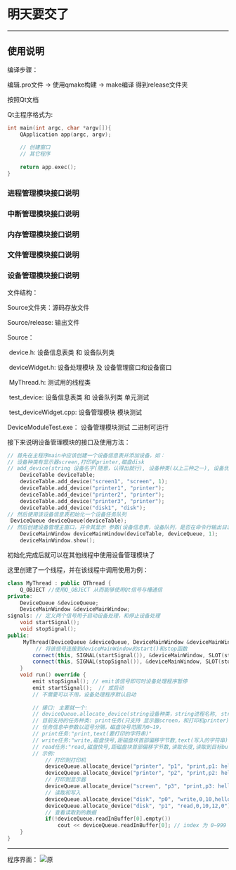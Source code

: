 # 明天要交了

---

## 使用说明

编译步骤：

编辑.pro文件 -> 使用qmake构建 -> make编译  得到release文件夹

按照Qt文档

Qt主程序格式为:

```c++
int main(int argc, char *argv[]){
    QApplication app(argc, argv);
    
    // 创建窗口
    // 其它程序
    
    return app.exec();
}
```
### 进程管理模块接口说明

### 中断管理模块接口说明

### 内存管理模块接口说明

### 文件管理模块接口说明

### 设备管理模块接口说明

文件结构：

Source文件夹：源码存放文件

Source/release: 输出文件

Source：

​	device.h: 设备信息表类 和 设备队列类

​	deviceWidget.h: 设备处理模块 及 设备管理窗口和设备窗口

​	MyThread.h: 测试用的线程类

​	test_device: 设备信息表类 和 设备队列类 单元测试

​	test_deviceWidget.cpp: 设备管理模块 模块测试



DeviceModuleTest.exe： 设备管理模块测试 二进制可运行



接下来说明设备管理模块的接口及使用方法：

```c++
// 首先在主程序main中应该创建一个设备信息表并添加设备，如：
// 设备种类有显示器screen,打印机printer,磁盘disk
// add_device(string 设备名字(随意，认得出就行), 设备种类(以上三种之一), 设备优先级(默认为0,数字越大优先级越高))
    DeviceTable deviceTable;
    deviceTable.add_device("screen1", "screen", 1);
    deviceTable.add_device("printer1", "printer");
    deviceTable.add_device("printer2", "printer");
    deviceTable.add_device("printer3", "printer");
    deviceTable.add_device("disk1", "disk");
// 然后使用该设备信息表初始化一个设备任务队列
 DeviceQueue deviceQueue(deviceTable);
// 然后创建设备管理主窗口，并令其显示 参数(设备信息表，设备队列，是否在命令行输出日志(1为是,0为否))
    DeviceMainWindow deviceMainWindow(deviceTable, deviceQueue, 1);
    deviceMainWindow.show();
```

初始化完成后就可以在其他线程中使用设备管理模块了

这里创建了一个线程，并在该线程中调用使用为例：

```c++
class MyThread : public QThread {
    Q_OBJECT //使用Q_OBJECT 从而能够使用Qt信号与槽通信
private:
    DeviceQueue &deviceQueue;
    DeviceMainWindow &deviceMainWindow;
signals: // 定义两个信号用于启动设备处理，和停止设备处理
    void startSignal();
    void stopSignal();
public:
     MyThread(DeviceQueue &deviceQueue, DeviceMainWindow &deviceMainWindow) : deviceQueue(deviceQueue), deviceMainWindow(deviceMainWindow) {
         // 将该信号连接到deviceMainWindow的start()和stop函数
        connect(this, SIGNAL(startSignal()), &deviceMainWindow, SLOT(start()));
        connect(this, SIGNAL(stopSignal()), &deviceMainWindow, SLOT(stop()));
    }
    void run() override {
        emit stopSignal(); // emit该信号即可时设备处理程序暂停
        emit startSignal();  // 或启动
        // 不需要可以不用，设备处理程序默认启动
        
        // 接口: 主要就一个:
        // deviceQueue.allocate_device(string设备种类，string进程名称, string任务信息，int任务在该设备队列中的优先级【且数字越大优先级越高】)
        // 目前支持的任务种类: print任务(只支持 显示器screen，和打印机printer)、read/write任务(只支持 磁盘disk)
        // 任务信息中参数以逗号分隔，磁盘块号范围为0~19，
        // print任务:"print,text(要打印的字符串)"
        // write任务:"write,磁盘快号,距磁盘块首部偏移字节数,text(写入的字符串)"
        // read任务:"read,磁盘快号,距磁盘块首部偏移字节数,读取长度,读取到目标buffer号(1~999)"
        // 示例:
        	// 打印到打印机
            deviceQueue.allocate_device("printer", "p1", "print,p1: hello printer num:");
            deviceQueue.allocate_device("printer", "p2", "print,p2: hello printer num:");
        	// 打印到显示器
            deviceQueue.allocate_device("screen", "p3", "print,p3: hello printer num:", 2);
        	// 读取和写入
            deviceQueue.allocate_device("disk", "p0", "write,0,10,hello disk0.");
        	deviceQueue.allocate_device("disk", "p1", "read,0,10,12,0");
			// 查看读取到的数据
        	if(!deviceQueue.readInBuffer[0].empty())
        		cout << deviceQueue.readInBuffer[0]; // index 为 0~999
    }
}
```







---
程序界面：
![原](yuan.png)

